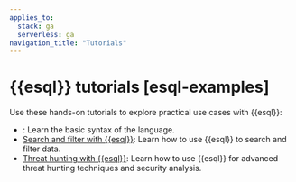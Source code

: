```yaml
---
applies_to:
  stack: ga
  serverless: ga
navigation_title: "Tutorials"
---
```


# {{esql}} tutorials [esql-examples]

Use these hands-on tutorials to explore practical use cases with {{esql}}:

- [](esql-getting-started.md): Learn the basic syntax of the language.
- [Search and filter with {{esql}}](esql-search-tutorial.md): Learn how to use {{esql}} to search and filter data.
- [Threat hunting with {{esql}}](docs-content://solutions/security/esql-for-security/esql-threat-hunting-tutorial.md): Learn how to use {{esql}} for advanced threat hunting techniques and security analysis.
